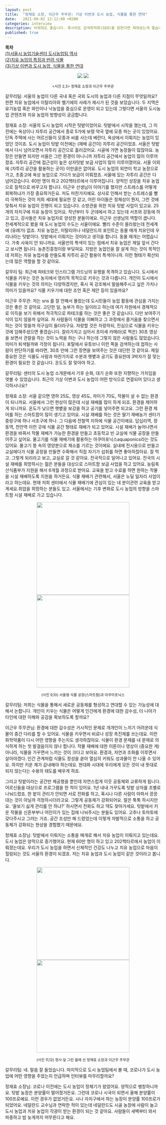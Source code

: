 ```yaml
---
layout: post
title:  "정재효 소장, 이근우 주무관: 기상 이변과 도시 농업, 식물을 통한 연대"
date:   2021-09-02 12:12:00 +0200
categories: interview
description: 비워둬도 좋습니다. 혹시라도 검색최적화(SEO)를 원한다면 채워넣는게 좋습니다.
published: true
---
```

**목차**  
[(1)서울시 농업기술센터 도시농업팀 역사](https://pakiuki.github.io/interview/2021/09/02/agroseoul1.html)  
[(2)치유 농업의 특징과 반려 식물](https://pakiuki.github.io/interview/2021/09/02/agroseoul2.html)  
[(3)기상 이변과 도시 농업, 식물을 통한 연대](https://pakiuki.github.io/interview/2021/09/02/agroseoul3.html)   

<p align="center">
  <img src="/asset/images/interviews/AgroSeoul/greenwall.jpg" />
  <img src="/asset/images/interviews/AgroSeoul/greenwall2.jpg" />
</p>
<p align="center">
<small>
<사진 2,3> 정재효 소장과 이근우 주무관
</small></p>

갈무리팀: 서울의 농업이 다른 국내 혹은 국외 도시의 농업과 다른 지점이 무엇일까요? 한편 치유 농업에서 이탈리아와 벨기에의 사례가 제시가 된 것을 보았습니다. 두 지역은 유기농업 혹은 와인이나 낙농업을 중심으로 운영이 되고 있는데 그렇다면 서울의 도시농업 콘텐츠와 치유 농업의 방향성이 궁금합니다.

정재효 소장: 서울의 도시 농업의 시작은 텃밭이었어요. 텃밭에서 시작을 했는데, 그 이전에는 옥상이나 자투리 공간에서 종로 5가에 보령 약국 옆에 모종 파는 곳이 있었어요. 단독 주택에 사는 어르신들이 모종과 씨를 사는데 베란다, 옥상에서 이뤄지는 농업이 있었던 것이죠. 도시 농업이 텃밭 이전에는 (재배 공간이) 자투리 공간이었죠. 서울은 텃밭에서 다시 넘어오면서 자투리 공간으로 흘러갔어요. 
시골에 가면 농장들이 많잖아요. 농장은 만들면 되지만 서울은 그런 환경이 아니니까 자투리 공간에서 농업이 많이 이루어졌죠. 자투리 공간에 접근성이 높은 상자텃밭 보급 사업이 많이 이루어졌어요. 서울 이외에 (자투리 공간을 활용하는 곳이) 이만큼은 없어요. 도시 농업의 외연이 학교 농장으로 가고, 초중고에 옥상 농업으로 가다가 보급이 이뤄졌죠. 서울에 있는 자투리 공간은 다 넘어갔습니다. 60만 명이 하고 202헥타르에서 이루어집니다. 양적인 성장을 치유 농업으로 질적으로 바꾸고자 합니다.
이근우 선생님이 이야기를 했지만 스트레스를 어떻게 회복하냐가 가장 중요하거든요. 저도 마찬가지예요. 상사로 인해서 받는 스트레스를 빨리 극복하는 것이 저희 세대에 필요한 것 같고, 어린 아이들은 정체성이 뭔지, 그런 것에 맞춰서 치유 농업이 진행이 되고 있습니다. 소방관을 위한 치유 텃밭 사업이 있고요. 25개의 자치구에 치유 농장이 있어요. 작년부터 두 군데에서 하고 있는데 서초와 강동에 하고 있고, 강사들은 치유 농업자로 양성한 분들이에요. 이근우 선생님의 역할이 큽니다.
전세계적으로 봤을 때 도시 농업의 수도는 서울이에요. 빨리 수준이 올라왔는데 전세계에 (유례가) 없죠. 치유 농업은, 이탈리아나 네덜란드의 포인트는 동물 매개 치유인데 우리나라는 텃밭이다. 텃밭에서 이뤄지는 것이라고 생각을 합니다. 동물 매개는 어렵습니다. 가축 사육이 안 되니까요. 서울만의 특색이 있는 점에서 치유 농업은 제일 앞서 간다고 보시면 됩니다. 농촌진흥청이랑 부딪혀요. 지방은 농업인을 잘 살게 하는 것이 목적인데 저희는 치유 농업사를 만들도록 자투리 공간 활용이 특색이니까. 이런 형태가 확산되는데 많은 역할을 할 것 같아요.

갈무리 팀: 최근에 파테크와 인스타그램 가드닝의 유행을 목격하고 있습니다. 도시에서 식물을 키우는 것은 농지에서 영리적 목적으로 키우는 것과 다릅니다. 개인이 도시에서 식물을 키우는 것의 의미는 다양하겠지만, 혹시 꼭 강조해서 말씀해주시고 싶은 가치나 의미가 있을까요? 식물 키우기에 대한 조언 혹은 제안 등이 있을까요? 

이근우 주무관: 저는 sns 를 잘 안해서 몰랐는데 도시민들이 농업 활동에 관심을 가지는 것은 좋은 것 같아요. 고단한 일, 농부가 하는 일이라고 하는데 여가 차원에서 경제적으로 이득을 보기 위해서 적극적으로 파테크를 하는 것은 좋은 것 같습니다. 다만 보여주기 식이 있지 않을까 싶어요. 저 사람들이 식물을 이뻐하고 그 과정에서 즐거움을 찾으면서 하는 것이 맞을까 의구심이 들더라구요. 자랑할 것은 자랑하되, 진심으로 식물을 키우는 것에 임해주셨으면 좋겠습니다. 잘라가지고 심어서 초미세 카메라(로 찍은) 30초 영상을 보면서 관찰을 하는 것이 노력을 하는 구나 하는데 그렇지 않은 사람들도 많았습니다. 의미가 퇴색될까봐 걱정이 됩니다.
포탈에서 유튜브나 이런 쪽을 검색하는데 접하는 사람이 판단하기를 바라면, 30초 만에 그런 장면을 보여주는 것은 대단한 것 같아요. 제일 중요한 것은 식물도 사람과 마찬가지로 수분과 햇볕과 공기도 중요한데 3박자가 잘 맞는 환경이 필요한 것 같습니다. 온도도 잘 맞아야 하고.

갈무리팀: 센터의 도시 농업 소개문에서 기후 순화, 대기 순화 또한 지향하는 가치임을 엿볼 수 있었습니다. 최근의 기상 이변과 도시 농업이 어떤 방식으로 연결되어 있다고 생각하시나요? 

정재효 소장: 서울 같으면 영하 25도, 영상 45도, 차이가 70도, 작물이 살 수 없는 환경이 되니까요. 서울에서 그런 현상이 많은데 시설 재배를 많이 하게 되죠. 환경을 제어하게 되니까요. 온도가 낮으면 햇볕을 보강을 하고 공기를 넣어주면 되고요. 그런 환경 제어를 하는 스마트팜이 많이 생기고 있어요. 시설 재배를 하는 것은 딸기 재배농가 센터가 중랑구에 하나 서초구에 하나. 그 다음에 전철역 지하에 식물 공간이에요. 답십리역, 창동역, 천안역 이런 곳에 식물 공간 형태로 재배가 되고 있어요. 시설 재배가 늘어나면서 환경을 바꿔서 작물 재배가 가능한 환경을 만들고 초등학교 빈 교실에 식물 공장을 만들어주고 싶어요.
물고기를 식물 재배기에 활용하는 아쿠아포닉스aquaponics라는 것도 있어요. 물고기 똥 속의 영양분으로 채소를 기르는 것이에요. 실내에 전시용으로 만들고 교실에다가 식물 공장을 만들면 수확해서 직접 자기가 섭취를 하면 좋아하잖아요. 잘 먹고. 그렇게 되리라고 보고, 교실로 갈 것 같아요. 전국적으로 일어나고 있어요. 전국의 시설 재배를 희망하시는 젊은 분들을 대상으로 스마트팜 보급 사업을 하고 있어요. 농림축산식품부가 지원을 해서 6개월 과정으로 받아요. 교육을 받고 수료를 하면 원하는 작물을 시설 재배하도록 지원을 하거든요. 식물 재배기 관련해서, 서울은 뉴딜 일자리 사업이라고 하는데요. 현재 저희 센터에서 식물 재배기에 관심이 있는 네 분이관련 교육을 받고 계세요.취업을 희망하는 분들도 있고. 서울에서는 기후 변화로 도시 농업의 방향을 스마트팜 시설 재배로 가고 있습니다.

<p align="center">
  <img src="/asset/images/interviews/AgroSeoul/smartfarm.jpg" width="300px" />
  <img src="/asset/images/interviews/AgroSeoul/aqua.jpg" width="300px" />

</p>

<p align="center">
<small>
(사진 9,10) 서울형 식물 공장(스마트팜)과 아쿠아포닉스
</small></p>


갈무리팀: 저희는 식물을 통해서 새로운 공동체를 형성하고 연대할 수 있는 가능성에 대해서 논합니다. 개인이 키우는 식물은 어떻게 인간에게 환경에 대한 감수성, 더 나아가 타인에 대한 이해와 공감을 확보하도록 할까요?

이근우 주무관님: 환경에 대한 감수성은 거시적인 문제로 개개인이 느끼기 어려운데 식물이 중간 다리를 할 수 있어요. 식물을 키우면서 비료나 성장 촉진제를 쓰는데요. 이런 화학약품이 다시 어떤 영향을 주는지도 생각하잖아요. 식물이 환경 문제를 내 문제로 의식하게 하는 첫 발걸음이지 않나 합니다. 작물 재배에 대한 이론이나 영상이 (중요한 게) 아니라, 식물을 가꾸면서 느끼는 것이 크다고 보아요. 환경과, 자연과 조화를 이루면서 살아야겠다. 인간 관계처럼 식물도 정성을 쏟아 열심히 키워도 성과물이 안 나올 수 있어요. 하지만 키운 제가 감내해야 하는데요. 현대화 시대에 우리에게 모든 것이 내 뜻대로 되지 않는다는 수용의 태도를 배우게 하죠.

그리고 텃밭이라는 공간만 제공했을 뿐인데 자연스럽게 이웃 공동체와 교류하게 됩니다. 어르신들을 대상으로 프로그램을 한 적이 있어요. 1년 내내 가꾸도록 텃밭 상자를 조별로 나눠드렸죠. 한 밭이 관리가 안되면 서로 전화를 하고, 혹시나 다른 사람이 아파서 끙끙대는 것이 아닐까 걱정하시더라고요. 그렇게 공동체가 강화되어요. 말은 툭툭 하시지만요. ‘꼴보기 싫게 관리를 안 하냐?’ 하시면서 전화도 하고 댁도 찾아가세요. 텃밭에서 키운 작물을 신혼부부나 어린이가 있는 집에 나눠주시는 분들도 있어요. 고추나 토마토에 갖다주시고 그러는 거죠. 공간 조성만 해 드렸었는데 이렇게 자발적으로 소통을 하고 공동체가 강화되는 현상을 경험했기 때문에요.

정재효 소장님: 텃밭에서 이뤄지는 소통을 매개로 해서 치유 농업이 이뤄지고 있는데요. 도시 농업은 양적으로 증가했어요. 현재 60만 명이 하고 있고 202헥타르에서 농업이 이뤄졌는데요. 우리가 도시 농업을 하면서 신체적인 건강도 나누고 치유 농업으로 마음이 힐링되는 것도 서울의 환경이 되겠죠. 저는 치유 농업과 도시 농업이 같은 것이라고 봅니다.

<p align="center">
  <img src="/asset/images/interviews/AgroSeoul/greenwall.jpg" width="300px" />
  <img src="/asset/images/interviews/AgroSeoul/greenwall2.jpg" width="300px" />
</p>
<p align="center">
<small>
(사진 11,12) 청사 앞 그린 월에 선 정재효 소장과 이근우 주무관
</small></p>


갈무리팀: 네. 말씀 잘 들었습니다. 마지막으로 도시 농업팀에서 볼 때, 코로나가 도시 농업에 어떤 영향을 주었는지 언급하며 인터뷰를 마무리할까요? 

정재효 소장님: 코로나 이전에는 도시 농업이 정체기가 왔었어요. 양적으로 팽창하니까요. 텃밭 농장은 분양률이 떨어졌거든요. 그런데 코로나 시국이 되면서 올해 분양률이 100프로예요. 이런 경우가 없었거든요. 시나 자치구에서 하는 농장이 분양률 100프로가 되었어요. 네덜란드 교수님과 연락한 적이 있는데 네덜란드도 시골 농장에 사람이 늘고 도시 농업과 치유 농업이 각광이 받는 환경이 되는 것 같아요. 사람들이 새벽부터 와서 파종하고 밤 늦게까지 머무른다고 해요.
